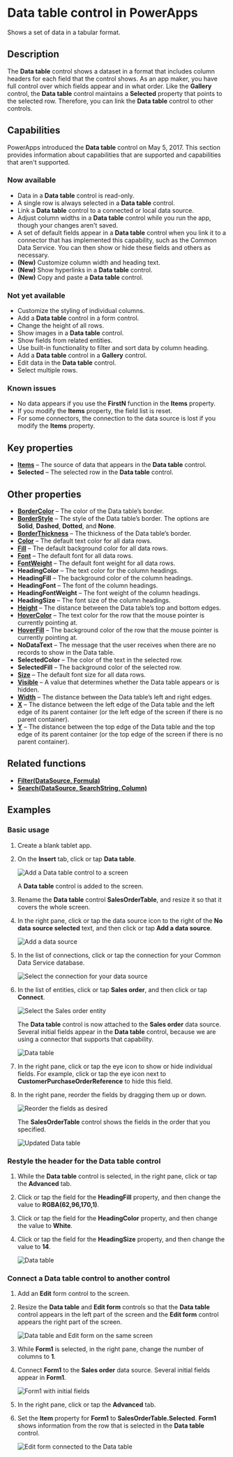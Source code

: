 <properties
	pageTitle="Data table control: reference | Microsoft PowerApps"
	description="Information, including properties and examples, about the Data table control"
	services="powerapps"
	documentationCenter="na"
	authors="jasongre"
	manager="kfend"
	editor=""
	tags=""/>

<tags
   ms.service="powerapps"
   ms.devlang="na"
   ms.topic="article"
   ms.tgt_pltfrm="na"
   ms.workload="na"
   ms.date="06/05/2017"
   ms.author="kfend"/>

# Data table control in PowerApps

Shows a set of data in a tabular format.

## Description
The **Data table** control shows a dataset in a format that includes column headers for each field that the control shows. As an app maker, you have full control over which fields appear and in what order. Like the **Gallery** control, the **Data table** control maintains a **Selected** property that points to the selected row. Therefore, you can link the **Data table** control to other controls.

## Capabilities  
PowerApps introduced the **Data table** control on May 5, 2017. This section provides information about capabilities that are supported and capabilities that aren't supported.

### Now available
- Data in a **Data table** control is read-only.
- A single row is always selected in a **Data table** control.
- Link a **Data table** control to a connected or local data source.
- Adjust column widths in a **Data table** control while you run the app, though your changes aren't saved.
- A set of default fields appear in a **Data table** control when you link it to a connector that has implemented this capability, such as the Common Data Service. You can then show or hide these fields and others as necessary.
- **(New)** Customize column width and heading text.
- **(New)** Show hyperlinks in a **Data table** control.
- **(New)** Copy and paste a **Data table** control.

### Not yet available
- Customize the styling of individual columns.
- Add a **Data table** control in a form control.
- Change the height of all rows.
- Show images in a **Data table** control.
- Show fields from related entities.
- Use built-in functionality to filter and sort data by column heading.
- Add a **Data table** control in a **Gallery** control.
- Edit data in the **Data table** control.
- Select multiple rows.

### Known issues
- No data appears if you use the **FirstN** function in the **Items** property.
- If you modify the **Items** property, the field list is reset.
- For some connectors, the connection to the data source is lost if you modify the **Items** property.
 
## Key properties

+ [**Items**](https://powerapps.microsoft.com/en-us/tutorials/properties-core/ "Items") – The source of data that appears in the **Data table** control.
+ **Selected** – The selected row in the **Data table** control.

## Other properties

+ [**BorderColor**](https://powerapps.microsoft.com/en-us/tutorials/properties-color-border/ "BorderColor") – The color of the Data table’s border.
+ [**BorderStyle**](https://powerapps.microsoft.com/en-us/tutorials/properties-color-border/ "BorderStyle") – The style of the Data table’s border. The options are **Solid**, **Dashed**, **Dotted**, and **None**.
+ [**BorderThickness**](https://powerapps.microsoft.com/en-us/tutorials/properties-color-border/ "BorderThickness") – The thickness of the Data table’s border.
+ [**Color**](https://powerapps.microsoft.com/en-us/tutorials/properties-color-border/ "Color") – The default text color for all data rows.
+ [**Fill**](https://powerapps.microsoft.com/en-us/tutorials/properties-color-border/ "Fill") – The default background color for all data rows.
+ [**Font**](https://powerapps.microsoft.com/en-us/tutorials/properties-text/ "Font") – The default font for all data rows.
+ [**FontWeight**](https://powerapps.microsoft.com/en-us/tutorials/properties-text/ "FontWeight") – The default font weight for all data rows.
+ **HeadingColor** – The text color for the column headings.
+ **HeadingFill** – The background color of the column headings.
+ **HeadingFont** – The font of the column headings.
+ **HeadingFontWeight** – The font weight of the column headings.
+ **HeadingSize** – The font size of the column headings.
+ [**Height**](https://powerapps.microsoft.com/en-us/tutorials/properties-size-location/ "Height") – The distance between the Data table’s top and bottom edges.
+ [**HoverColor**](https://powerapps.microsoft.com/en-us/tutorials/properties-color-border/ "HoverColor") – The text color for the row that the mouse pointer is currently pointing at.
+ [**HoverFill**](https://powerapps.microsoft.com/en-us/tutorials/properties-color-border/ "HoverFill") – The background color of the row that the mouse pointer is currently pointing at.
+ **NoDataText** – The message that the user receives when there are no records to show in the Data table.
+ **SelectedColor** – The color of the text in the selected row.
+ **SelectedFill** – The background color of the selected row.
+ [**Size**](https://powerapps.microsoft.com/en-us/tutorials/properties-text/ "Size") – The default font size for all data rows.
+ [**Visible**](https://powerapps.microsoft.com/en-us/tutorials/properties-core/ "Visible") – A value that determines whether the Data table appears or is hidden.
+ [**Width**](https://powerapps.microsoft.com/en-us/tutorials/properties-size-location/ "Width") – The distance between the Data table’s left and right edges.
+ [**X**](https://powerapps.microsoft.com/en-us/tutorials/properties-size-location/ "X") – The distance between the left edge of the Data table and the left edge of its parent container (or the left edge of the screen if there is no parent container).
+ [**Y**](https://powerapps.microsoft.com/en-us/tutorials/properties-size-location/ "Y") – The distance between the top edge of the Data table and the top edge of its parent container (or the top edge of the screen if there is no parent container).

## Related functions

+ [**Filter(DataSource, Formula)**](https://powerapps.microsoft.com/en-us/tutorials/function-filter-lookup/ "Filter(DataSource, Formula)")
+ [**Search(DataSource, SearchString, Column)**](https://powerapps.microsoft.com/en-us/tutorials/function-filter-lookup/ "Search(DataSource, SearchString, Column)")

## Examples
### Basic usage

1. Create a blank tablet app.
2. On the **Insert** tab, click or tap **Data table**.

	![Add a Data table control to a screen](./media/control-data-table/insert-data-table.png "Add a Data table control to a screen")
   
   	A **Data table** control is added to the screen.

3. Rename the **Data table** control **SalesOrderTable**, and resize it so that it covers the whole screen.
4. In the right pane, click or tap the data source icon to the right of the **No data source selected** text, and then click or tap **Add a data source**.

	![Add a data source](./media/control-data-table/add-data-to-data-table.png "Add a data source")

5. In the list of connections, click or tap the connection for your Common Data Service database.

	![Select the connection for your data source](./media/control-data-table/choose-cds-data-table.png "Select your data connection")

6. In the list of entities, click or tap **Sales order**, and then click or tap **Connect**.

  	![Select the Sales order entity](./media/control-data-table/choose-so-data-table.png "Select the Sales order entity")
   
	The **Data table** control is now attached to the **Sales order** data source. Several initial fields appear in the **Data table** control, because we are using a connector that supports that capability.

	![Data table](./media/control-data-table/pre-order-data-table.png "Data table")

7. In the right pane, click or tap the eye icon to show or hide individual fields. For example, click or tap the eye icon next to **CustomerPurchaseOrderReference** to hide this field.

8. In the right pane, reorder the fields by dragging them up or down.

	![Reorder the fields as desired](./media/control-data-table/field-re-order-data-table.png "Reorder the fields")
  
  	The **SalesOrderTable** control shows the fields in the order that you specified.
  
	![Updated Data table](./media/control-data-table/post-order-data-table.png "Updated Data table")

### Restyle the header for the Data table control

1. While the **Data table** control is selected, in the right pane, click or tap the **Advanced** tab.
2. Click or tap the field for the **HeadingFill** property, and then change the value to **RGBA(62,96,170,1)**.
3. Click or tap the field for the **HeadingColor** property, and then change the value to **White**.
4. Click or tap the field for the **HeadingSize** property, and then change the value to **14**.

	![Data table](./media/control-data-table/restyled-data-table.png "Data table")

### Connect a Data table control to another control

1. Add an **Edit** form control to the screen.
2. Resize the **Data table** and **Edit form** controls so that the **Data table** control appears in the left part of the screen and the **Edit form** control appears the right part of the screen.

	![Data table and Edit form on the same screen](./media/control-data-table/data-table-empty-form.png "Data table and Edit form on the same screen")

3. While **Form1** is selected, in the right pane, change the number of columns to **1**.
4. Connect **Form1** to the **Sales order** data source. Several initial fields appear in **Form1**.

	![Form1 with initial fields](./media/control-data-table/data-table-disconnected-form.png "Form1 with initial fields")

5. In the right pane, click or tap the **Advanced** tab.
6. Set the **Item** property for **Form1** to **SalesOrderTable.Selected**. **Form1** shows information from the row that is selected in the **Data table** control.

	![Edit form connected to the Data table](./media/control-data-table/connected-form-data-table.png "Edit form connected to the Data table")
